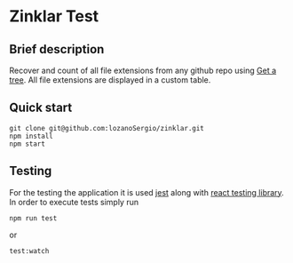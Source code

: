 # Zinklar Test

## Brief description

Recover and count of all file extensions from any github repo using [Get a tree](https://docs.github.com/en/rest/reference/git#get-a-tree). All file extensions are displayed in a custom table.

## Quick start

```
git clone git@github.com:lozanoSergio/zinklar.git
npm install
npm start
```

## Testing
For the testing the application it is used [jest](https://jestjs.io/) along with [react testing library](https://testing-library.com/docs/react-testing-library/intro/).
In order to execute tests simply run

```
npm run test
```
or
```
test:watch
```
